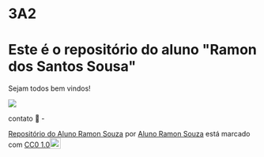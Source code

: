 # 3A2

# Este é o repositório do aluno "Ramon dos Santos Sousa" 

Sejam todos bem vindos!

![](https://media1.tenor.com/m/AmtGg5GiqIAAAAAC/shaquille-o-neal-excited.gif)

contato 📧 - 

<p xmlns:cc="http://creativecommons.org/ns#" xmlns:dct="http://purl.org/dc/terms/"><a property="dct:title" rel="cc:attributionURL" href="https://github.com/Rssoussa/3A2">Repositório do Aluno Ramon Souza</a> por <a rel="cc:attributionURL dct:creator" property="cc:attributionName" href="["https://github.com/Rssoussa">Aluno Ramon Souza</a> está marcado com <a href=" https://creativecommons.org/publicdomain/zero/1.0/?ref=chooser-v1" target="_blank" rel="licença noopener noreferrer" style="display:inline-block;" >CC0 1.0<img style="altura:22px!importante; margem-esquerda: 3px; vertical-align:text-bottom;" src="https://mirrors.creativecommons.org/presskit/icons/cc.svg?ref=chooser-v1" alt=""><img style="height:22px!important; margem-esquerda: 3px; vertical-align:text-bottom;" src="https://mirrors.creativecommons.org/presskit/icons/zero.svg?ref=chooser-v1" alt=""></a></p>
